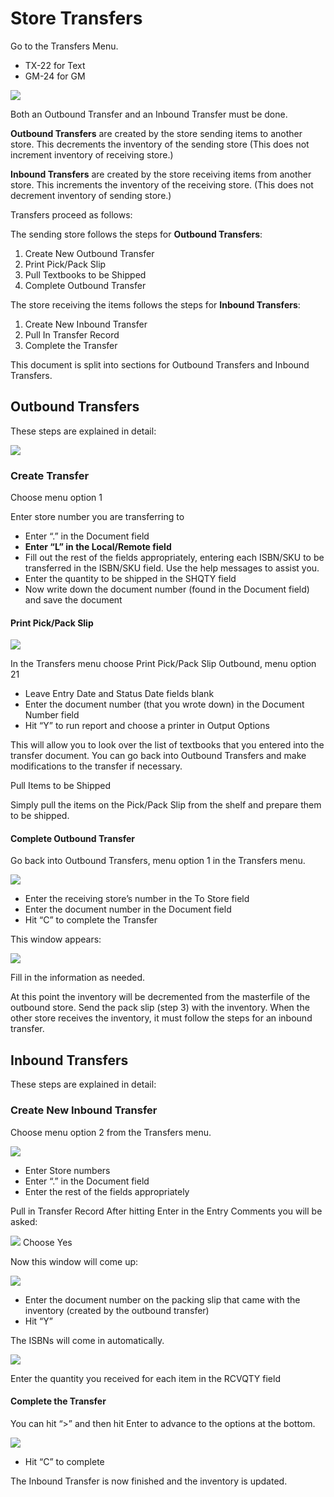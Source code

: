 # Store Transfers

<PageHeader />

Go to the Transfers Menu.

- TX-22 for Text
- GM-24 for GM

![](./word-image-368.png)

Both an Outbound Transfer and an Inbound Transfer must be done.

**Outbound Transfers** are created by the store sending items to another store. This decrements the inventory of the sending store (This does not increment inventory of receiving store.)

**Inbound Transfers** are created by the store receiving items from another store. This increments the inventory of the receiving store. (This does not decrement inventory of sending store.)

Transfers proceed as follows:

The sending store follows the steps for **Outbound Transfers**:

1. Create New Outbound Transfer
2. Print Pick/Pack Slip
3. Pull Textbooks to be Shipped
4. Complete Outbound Transfer

The store receiving the items follows the steps for **Inbound Transfers**:

1. Create New Inbound Transfer
2. Pull In Transfer Record
3. Complete the Transfer

This document is split into sections for Outbound Transfers and Inbound Transfers.

## Outbound Transfers

These steps are explained in detail:

![](./word-image-369.png)

### Create Transfer

Choose menu option 1

Enter store number you are transferring to

- Enter “.” in the Document field
- **Enter “L” in the Local/Remote field**
- Fill out the rest of the fields appropriately, entering each ISBN/SKU to be transferred in the ISBN/SKU field. Use the help messages to assist you.
- Enter the quantity to be shipped in the SHQTY field
- Now write down the document number (found in the Document field) and save the document

#### Print Pick/Pack Slip

![](./word-image-370.png)

In the Transfers menu choose Print Pick/Pack Slip Outbound, menu option 21

- Leave Entry Date and Status Date fields blank
- Enter the document number (that you wrote down) in the Document Number field
- Hit “Y” to run report and choose a printer in Output Options

This will allow you to look over the list of textbooks that you entered into the transfer document. You can go back into Outbound Transfers and make modifications to the transfer if necessary.

Pull Items to be Shipped

Simply pull the items on the Pick/Pack Slip from the shelf and prepare them to be shipped.

#### Complete Outbound Transfer

Go back into Outbound Transfers, menu option 1 in the Transfers menu.

![](./word-image-371.png)

- Enter the receiving store’s number in the To Store field
- Enter the document number in the Document field
- Hit “C” to complete the Transfer

This window appears:

![](./word-image-372.png)

Fill in the information as needed.

At this point the inventory will be decremented from the masterfile of the outbound store. Send the pack slip (step 3) with the inventory. When the other store receives the inventory, it must follow the steps for an inbound transfer.

## Inbound Transfers

These steps are explained in detail:

### Create New Inbound Transfer

Choose menu option 2 from the Transfers menu.

![](./word-image-373.png)

- Enter Store numbers
- Enter “.” in the Document field
- Enter the rest of the fields appropriately

Pull in Transfer Record After hitting Enter in the Entry Comments you will be asked:

![](./word-image-374.png) Choose Yes

Now this window will come up:

![](./word-image-375.png)

- Enter the document number on the packing slip that came with the inventory (created by the outbound transfer)
- Hit “Y”

The ISBNs will come in automatically.

![](./word-image-376.png)

Enter the quantity you received for each item in the RCVQTY field

#### Complete the Transfer

You can hit “>” and then hit Enter to advance to the options at the bottom.

![](./word-image-377.png)

- Hit “C” to complete

The Inbound Transfer is now finished and the inventory is updated.

<PageFooter />

